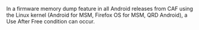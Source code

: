 In a firmware memory dump feature in all Android releases from CAF using the Linux kernel (Android for MSM, Firefox OS for MSM, QRD Android), a Use After Free condition can occur.